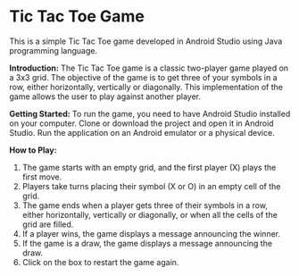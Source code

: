 <H1> Tic Tac Toe Game </H1>
This is a simple Tic Tac Toe game developed in Android Studio using Java programming language.

**Introduction:**
The Tic Tac Toe game is a classic two-player game played on a 3x3 grid. The objective of the game is to get three of your symbols in a row, either horizontally, vertically or diagonally. This implementation of the game allows the user to play against another player.

**Getting Started:**
To run the game, you need to have Android Studio installed on your computer. Clone or download the project and open it in Android Studio. Run the application on an Android emulator or a physical device.

**How to Play:**
1. The game starts with an empty grid, and the first player (X) plays the first move.
2. Players take turns placing their symbol (X or O) in an empty cell of the grid.
3. The game ends when a player gets three of their symbols in a row, either horizontally, vertically or diagonally, or when all the cells of the grid are filled.
4. If a player wins, the game displays a message announcing the winner.
5. If the game is a draw, the game displays a message announcing the draw.
6. Click on the box to restart the game again.
